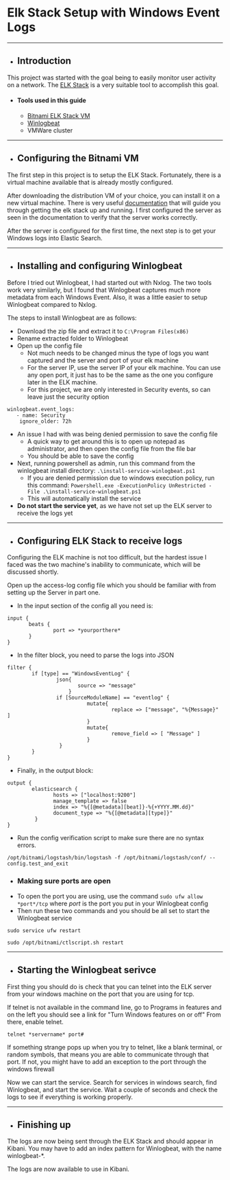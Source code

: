 # Elk Stack Setup with Windows Event Logs
___

+ ## Introduction
This project was started with the goal being to easily monitor user activity on a network. The [ELK Stack](https://www.elastic.co/) is a very suitable tool to accomplish this goal. 

+ #### Tools used in this guide
  + [Bitnami ELK Stack VM](https://bitnami.com/stack/elk/virtual-machine)
  + [Winlogbeat](https://www.elastic.co/downloads/beats/winlogbeat)
  + VMWare cluster


___
+ ## Configuring the Bitnami VM
The first step in this project is to setup the ELK Stack. Fortunately, there is a virtual machine available that is already mostly configured. 

After downloading the distribution VM of your choice, you can install it on a new virtual machine. There is very useful [documentation](https://docs.bitnami.com/virtual-machine/apps/elk/) that will guide you through getting the elk stack up and running. I first configured the server as seen in the documentation to verify that the server works correctly. 

After the server is configured for the first time, the next step is to get your Windows logs into Elastic Search.
___

+ ## Installing and configuring Winlogbeat
Before I tried out Winlogbeat, I had started out with Nxlog. The two tools work very similarly, but I found that Winlogbeat captures much more metadata from each Windows Event. Also, it was a little easier to setup Winlogbeat compared to Nxlog.
    

The steps to install Winlogbeat are as follows:
+ Download the zip file and extract it to 
    `C:\Program Files(x86)`
+ Rename extracted folder to Winlogbeat
+ Open up the config file
  + Not much needs to be changed minus the type of logs you want captured and the server and port of your elk machine
  + For the server IP, use the server IP of your elk machine. You can use any open port, it just has to be the same as the one you configure later in the ELK machine. 
  + For this project, we are only interested in Security events, so can leave just the security option
```
winlogbeat.event_logs:
   - name: Security
    ignore_older: 72h
```
  + An issue I had with was being denied permission to save the config file
    + A quick way to get around this is to open up notepad as administrator, and then open the config file from the file bar
    + You should be able to save the config
+ Next, running powershell as admin, run this command from the winlogbeat install directory: `.\install-service-winlogbeat.ps1`
  + If you are denied permission due to windows execution policy, run this command: `Powershell.exe -ExecutionPolicy UnRestricted -File .\install-service-winlogbeat.ps1`
  + This will automatically install the service
+ __Do not start the service yet__, as we have not set up the ELK server to receive the logs yet
___

+ ## Configuring ELK Stack to receive logs
Configuring the ELK machine is not too difficult, but the hardest issue I faced was the two machine's inability to communicate, which will be discussed shortly.

Open up the access-log config file which you should be familiar with from setting up the Server in part one.
+ In the input section of the config all you need is:
```
input {
       beats {
               port => *yourporthere*
       }
}
```
+ In the filter block, you need to parse the logs into JSON
```
filter {
        if [type] == "WindowsEventLog" {
                json{
                       source => "message"
                    }
                if [SourceModuleName] == "eventlog" {
                          mutate{
                                  replace => ["message", "%{Message}" ]
                          }
                          mutate{
                                  remove_field => [ "Message" ]
                          }
                 }
        }
}
```
+ Finally, in the output block:
```
output {
        elasticsearch {
               hosts => ["localhost:9200"]
               manage_template => false
               index => "%{[@metadata][beat]}-%{+YYYY.MM.dd}"
               document_type => "%{[@metadata][type]}"
         }
}
```
+ Run the config verification script to make sure there are no syntax errors.
```
/opt/bitnami/logstash/bin/logstash -f /opt/bitnami/logstash/conf/ --config.test_and_exit
```

+ ### Making sure ports are open
+ To open the port you are using, use the command `sudo ufw allow *port*/tcp` where *port* is the port you put in your Winlogbeat config
+ Then run these two commands and you should be all set to start the Winlogbeat service

`sudo service ufw restart`

`sudo /opt/bitnami/ctlscript.sh restart`
___
+ ## Starting the Winlogbeat serivce
First thing you should do is check that you can telnet into the ELK server from your windows machine on the port that you are using for tcp. 

If telnet is not available in the command line, go to Programs in features and on the left you should see a link for "Turn Windows features on or off" From there, enable telnet.

`telnet *servername* port#`

If something strange pops up when you try to telnet, like a blank terminal, or random symbols, that means you are able to communicate through that port. If not, you might have to add an exception to the port through the windows firewall

Now we can start the service. Search for services in windows search, find Winlogbeat, and start the service. Wait a couple of seconds and check the logs to see if everything is working properly.
___
+ ## Finishing up
The logs are now being sent through the ELK Stack and should appear in Kibani. You may have to add an index pattern for Winlogbeat, with the name winlogbeat-*.

The logs are now available to use in Kibani.

